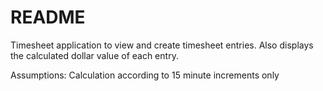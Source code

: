 # README

Timesheet application to view and create timesheet entries.
Also displays the calculated dollar value of each entry.

Assumptions:
Calculation according to 15 minute increments only

